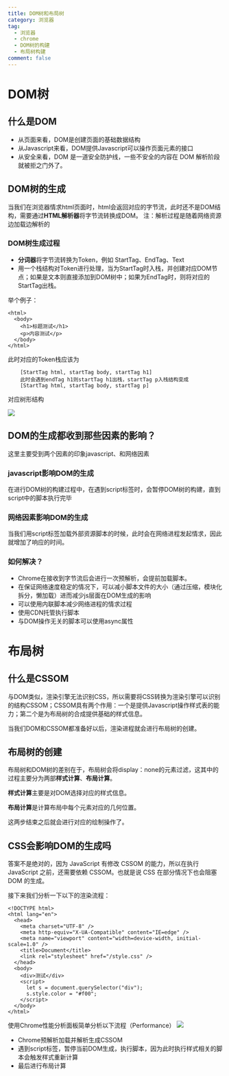 ```yaml
---
title: DOM树和布局树
category: 浏览器
tag:
  - 浏览器
  - chrome
  - DOM树的构建
  - 布局树构建
comment: false
---
```

# DOM树
## 什么是DOM
- 从页面来看，DOM是创建页面的基础数据结构
- 从Javascript来看，DOM提供Javascript可以操作页面元素的接口
- 从安全来看，DOM 是一道安全防护线，一些不安全的内容在 DOM 解析阶段就被拒之门外了。

## DOM树的生成
当我们在浏览器情求html页面时，html会返回对应的字节流，此时还不是DOM结构，需要通过**HTML解析器**将字节流转换成DOM。
注：解析过程是随着网络资源边加载边解析的

### DOM树生成过程
- **分词器**将字节流转换为Token，例如 StartTag、EndTag、Text
- 用一个栈结构对Token进行处理，当为StartTag时入栈，并创建对应DOM节点；如果是文本则直接添加到DOM树中；如果为EndTag时，则将对应的StartTag出栈。

举个例子：
```
<html>
  <body>
    <h1>标题测试</h1>
    <p>内容测试</p>
  </body>
</html>
```
此时对应的Token栈应该为

```
    [StartTag html, startTag body, startTag h1] 
    此时会遇到endTag h1则startTag h1出栈，startTag p入栈结构变成
    [StartTag html, startTag body, startTag p] 
```

对应树形结构

![](http://image.followmyheart.cn/1620561032%281%29.png)

## DOM的生成都收到那些因素的影响？
这里主要受到两个因素的印象javascript、和网络因素

### javascript影响DOM的生成
在进行DOM树的构建过程中，在遇到script标签时，会暂停DOM树的构建，直到script中的脚本执行完毕

### 网络因素影响DOM的生成
当我们用script标签加载外部资源脚本的时候，此时会在网络进程发起情求，因此就增加了响应的时间。

### 如何解决？
- Chrome在接收到字节流后会进行一次预解析，会提前加载脚本。
- 在保证网络速度稳定的情况下，可以减小脚本文件的大小（通过压缩，模块化拆分，懒加载）进而减少js层面在DOM生成的影响
- 可以使用内联脚本减少网络进程的情求过程
- 使用CDN托管执行脚本
- 与DOM操作无关的脚本可以使用async属性

# 布局树

## 什么是CSSOM
与DOM类似，渲染引擎无法识别CSS，所以需要将CSS转换为渲染引擎可以识别的结构CSSOM；CSSOM具有两个作用：一个是提供Javascript操作样式表的能力；第二个是为布局树的合成提供基础的样式信息。

当我们DOM和CSSOM都准备好以后，渲染进程就会进行布局树的创建。

## 布局树的创建
布局树和DOM树的差别在于，布局树会将display：none的元素过滤，这其中的过程主要分为两部**样式计算**、**布局计算**。

**样式计算**主要是对DOM选择对应的样式信息。

**布局计算**是计算布局中每个元素对应的几何位置。

这两步结束之后就会进行对应的绘制操作了。

## CSS会影响DOM的生成吗
答案不是绝对的，因为 JavaScript 有修改 CSSOM 的能力，所以在执行 JavaScript 之前，还需要依赖 CSSOM。也就是说 CSS 在部分情况下也会阻塞 DOM 的生成。

接下来我们分析一下以下的渲染流程：
```
<!DOCTYPE html>
<html lang="en">
  <head>
    <meta charset="UTF-8" />
    <meta http-equiv="X-UA-Compatible" content="IE=edge" />
    <meta name="viewport" content="width=device-width, initial-scale=1.0" />
    <title>Document</title>
    <link rel="stylesheet" href="/style.css" />
  </head>
  <body>
    <div>测试</div>
    <script>
      let s = document.querySelector("div");
      s.style.color = "#f00";
    </script>
  </body>
</html>
```
使用Chrome性能分析面板简单分析以下流程（Performance）
![](http://image.followmyheart.cn/performance.png)
- Chrome预解析加载并解析生成CSSOM
- 遇到script标签，暂停当前DOM生成，执行脚本，因为此时执行样式相关的脚本会触发样式重新计算
- 最后进行布局计算